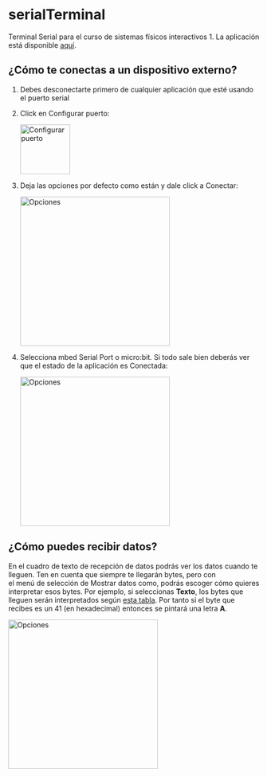 # serialTerminal

Terminal Serial para el curso de sistemas físicos interactivos 1. La aplicación está disponible [aquí](https://juanferfranco.github.io/serialTerminal/).

## ¿Cómo te conectas a un dispositivo externo?

1. Debes desconectarte primero de cualquier aplicación que esté usando el puerto serial
2. Click en Configurar puerto:
   
   <img src="https://github.com/user-attachments/assets/83074daa-f2dc-47df-94f5-c33fbde790f9" alt="Configurar puerto" width="100">  

4. Deja las opciones por defecto como están y dale click a Conectar:

   <img src="https://github.com/user-attachments/assets/d258e919-cb9b-4b1b-8eb4-8b65dbc32c1c" alt="Opciones" width="300">  

4. Selecciona mbed Serial Port o micro:bit. Si todo sale bien deberás ver que el estado de la aplicación es Conectada:

   <img src="https://github.com/user-attachments/assets/6e13ec68-e3a4-468f-a18c-2c4ba3ff8fc5" alt="Opciones" width="300">  

## ¿Cómo puedes recibir datos?

En el cuadro de texto de recepción de datos podrás ver los datos cuando te lleguen. Ten en cuenta que siempre te llegarán bytes, pero con  
el menú de selección de Mostrar datos como, podrás escoger cómo quieres interpretar esos bytes. Por ejemplo, si seleccionas **Texto**, los bytes 
que lleguen serán interpretados según [esta tabla](https://www.asciitable.com/). Por tanto si el byte que recibes es un 41 (en hexadecimal) entonces 
se pintará una letra **A**. 

<img src="https://github.com/user-attachments/assets/8b83110b-70d6-4e9c-b4b6-7ead5125f33a" alt="Opciones" width="300">  

